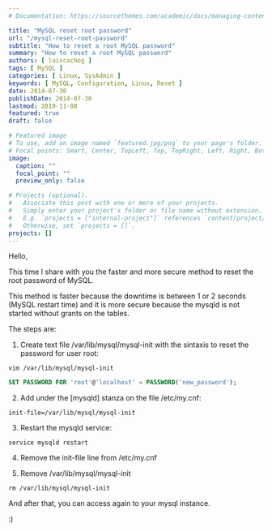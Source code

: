 ```yaml
---
# Documentation: https://sourcethemes.com/academic/docs/managing-content/

title: "MySQL reset root password"
url: "/mysql-reset-root-password"
subtitle: "How to reset a root MySQL password"
summary: "How to reset a root MySQL password"
authors: [ luiscachog ]
tags: [ MySQL ]
categories: [ Linux, SysAdmin ]
keywords: [ MySQL, Configuration, Linux, Reset ]
date: 2014-07-30
publishDate: 2014-07-30
lastmod: 2019-11-08
featured: true
draft: false

# Featured image
# To use, add an image named `featured.jpg/png` to your page's folder.
# Focal points: Smart, Center, TopLeft, Top, TopRight, Left, Right, BottomLeft, Bottom, BottomRight.
image:
  caption: ""
  focal_point: ""
  preview_only: false

# Projects (optional).
#   Associate this post with one or more of your projects.
#   Simply enter your project's folder or file name without extension.
#   E.g. `projects = ["internal-project"]` references `content/project/deep-learning/index.md`.
#   Otherwise, set `projects = []`.
projects: []
---
```



Hello,

This time I share with you the faster and more secure method to reset the root password of MySQL.
  
This method is faster because the downtime is between 1 or 2 seconds (MySQL restart time) and it is more secure because the mysqld is not started without grants on the tables.

The steps are:
  
1. Create text file /var/lib/mysql/mysql-init with the sintaxis to reset the password for user root:

```shell
vim /var/lib/mysql/mysql-init
```  

```sql
SET PASSWORD FOR 'root'@'localhost' = PASSWORD('new_password');
```

2. Add under the [mysqld] stanza on the file /etc/my.cnf:

```shell
init-file=/var/lib/mysql/mysql-init
```

3. Restart the mysqld service:

```shell
service mysqld restart
```

4. Remove the init-file line from /etc/my.cnf

5. Remove /var/lib/mysql/mysql-init

```shell
rm /var/lib/mysql/mysql-init
```

And after that, you can access again to your mysql instance.

:)